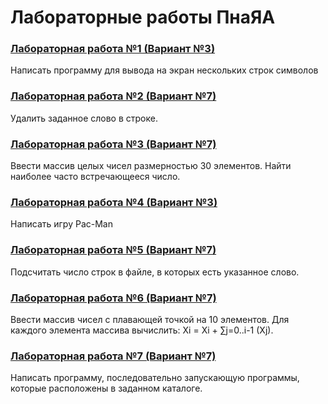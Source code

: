 # Лабораторные работы ПнаЯА
### [Лабораторная работа №1 (Вариант №3)](https://github.com/mxrpheus6/bsuirLabs/tree/main/3sem/ПнаЯА/laba1)
Написать программу для вывода на экран нескольких строк символов
### [Лабораторная работа №2 (Вариант №7)](https://github.com/mxrpheus6/bsuirLabs/tree/main/3sem/ПнаЯА/laba2)
Удалить заданное слово в строке.
### [Лабораторная работа №3 (Вариант №7)](https://github.com/mxrpheus6/bsuirLabs/tree/main/3sem/ПнаЯА/laba3)
Ввести массив целых чисел размерностью 30 элементов. Найти наиболее
часто встречающееся число.
### [Лабораторная работа №4 (Вариант №3)](https://github.com/mxrpheus6/bsuirLabs/tree/main/3sem/ПнаЯА/laba4)
Написать игру Pac-Man
### [Лабораторная работа №5 (Вариант №7)](https://github.com/mxrpheus6/bsuirLabs/tree/main/3sem/ПнаЯА/laba5)
Подсчитать число строк в файле, в которых есть указанное слово.
### [Лабораторная работа №6 (Вариант №7)](https://github.com/mxrpheus6/bsuirLabs/tree/main/3sem/ПнаЯА/laba6)
Ввести массив чисел с плавающей точкой на 10 элементов. Для каждого 
элемента массива вычислить: Хi = Xi + ∑j=0..i-1 (Xj).
### [Лабораторная работа №7 (Вариант №7)](https://github.com/mxrpheus6/bsuirLabs/tree/main/3sem/ПнаЯА/laba7)
Написать программу, последовательно запускающую программы, которые расположены в заданном каталоге.
